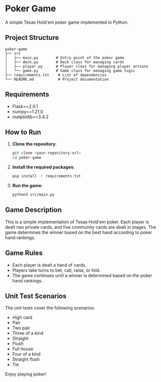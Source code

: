 # Poker Game

A simple Texas Hold'em poker game implemented in Python.

## Project Structure

```
poker-game
├── src
│   ├── main.py        # Entry point of the poker game
│   ├── deck.py        # Deck class for managing cards
│   ├── player.py      # Player class for managing player actions
│   └── game.py        # Game class for managing game logic
├── requirements.txt    # List of dependencies
└── README.md           # Project documentation
```

## Requirements

- Flask==2.0.1
- numpy==1.21.0
- matplotlib==3.4.2

## How to Run

1. **Clone the repository**:
    ```bash
    git clone <your-repository-url>
    cd poker-game
    ```

2. **Install the required packages**:
    ```bash
    pip install -r requirements.txt
    ```

3. **Run the game**:
    ```bash
    python3 src/main.py
    ```

## Game Description

This is a simple implementation of Texas Hold'em poker. Each player is dealt two private cards, and five community cards are dealt in stages. The game determines the winner based on the best hand according to poker hand rankings.


## Game Rules

- Each player is dealt a hand of cards.
- Players take turns to bet, call, raise, or fold.
- The game continues until a winner is determined based on the poker hand rankings.

## Unit Test Scenarios
The unit tests cover the following scenarios:

- High card
- Pair
- Two pair
- Three of a kind
- Straight
- Flush
- Full house
- Four of a kind
- Straight flush
- Tie

Enjoy playing poker!
